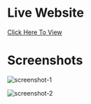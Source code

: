 # Live Website 
[Click Here To View](https://todolist-sukriti.netlify.com)

# Screenshots
![screenshot-1](https://user-images.githubusercontent.com/87015685/154021546-969a3ec3-66b5-470e-8ba7-ac00ff3bc08c.png)

![screenshot-2](https://user-images.githubusercontent.com/87015685/154021500-6dc7c320-34e2-4ae8-9b1b-b2de5bdf1b0e.png)
